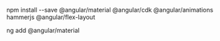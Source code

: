npm install --save @angular/material @angular/cdk @angular/animations hammerjs @angular/flex-layout 

ng add @angular/material
